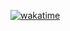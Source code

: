 [![wakatime](https://wakatime.com/badge/github/darkbits018/buddi-bot.svg)](https://wakatime.com/badge/github/darkbits018/buddi-bot)

